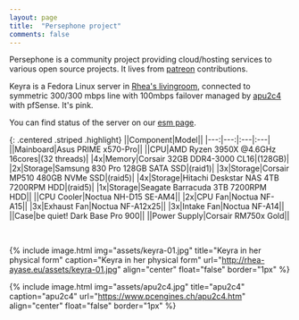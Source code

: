 ```yaml
---
layout: page
title:  "Persephone project"
comments: false
---
```


Persephone is a community project providing cloud/hosting services to various open source projects.
It lives from [patreon](https://www.patreon.com/ValkyrjaProject) contributions.

Keyra is a Fedora Linux server in [Rhea's livingroom](https://cloud.rhea.dev/s/ZxTEzgH8YF2YeS4), connected to symmetric 300/300 mbps line with 100mbps failover managed by [apu2c4](https://www.pcengines.ch/apu2c4.htm) with pfSense. It's pink.

You can find status of the server on our [esm page](http://status.persephone.cloud).

{: .centered .striped .highlight}
||Component|Model||
|---:|---:|:---|:---|
||Mainboard|Asus PRIME x570-Pro||
||CPU|AMD Ryzen 3950X @4.6GHz 16cores|(32 threads)|
|4x|Memory|Corsair 32GB DDR4-3000 CL16|(128GB)|
|2x|Storage|Samsung 830 Pro 128GB SATA SSD|(raid1)|
|3x|Storage|Corsair MP510 480GB NVMe SSD|(raid5)|
|4x|Storage|Hitachi Deskstar NAS 4TB 7200RPM HDD|(raid5)|
|1x|Storage|Seagate Barracuda 3TB 7200RPM HDD||
||CPU Cooler|Noctua NH-D15 SE-AM4||
|2x|CPU Fan|Noctua NF-A15||
|3x|Exhaust Fan|Noctua NF-A12x25||
|3x|Intake Fan|Noctua NF-A14||
||Case|be quiet! Dark Base Pro 900||
||Power Supply|Corsair RM750x Gold||

&nbsp;

{% include image.html
  img="assets/keyra-01.jpg"
  title="Keyra in her physical form"
  caption="Keyra in her physical form"
  url="http://rhea-ayase.eu/assets/keyra-01.jpg"
  align="center"
  float="false"
  border="1px"
%}

{% include image.html
  img="assets/apu2c4.jpg"
  title="apu2c4"
  caption="apu2c4"
  url="https://www.pcengines.ch/apu2c4.htm"
  align="center"
  float="false"
  border="1px"
%}

